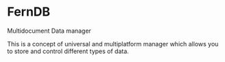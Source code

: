 # FernDB
Multidocument Data manager

This is a concept of universal and multiplatform manager which allows you to store and control different types of data.
